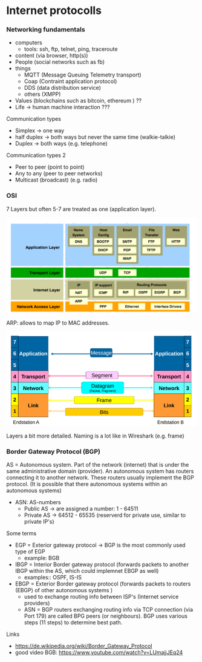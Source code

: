# Internet protocolls

### Networking fundamentals

- computers
  - tools: ssh, ftp, telnet, ping, traceroute
- content (via browser, http(s))
- People (social networks such as fb)
- things
  - MQTT (Message Queuing Telemetry transport)
  - Coap (Contraint application protocol)
  - DDS (data distribution service)
  - others (XMPP)
- Values (blockchains such as bitcoin, ethereum ) ??
- Life -> human machine interaction ???

Communication types
- Simplex -> one way
- half duplex -> both ways but never the same time (walkie-talkie)
- Duplex -> both ways (e.g. telephone)

Communication types 2
- Peer to peer  (point to point)
- Any to any (peer to peer networks)
- Multicast (broadcast)  (e.g. radio)


### OSI

7 Layers but often 5-7 are treated as one (application layer).

![Osi layers](OsiLayers1.png)

ARP: allows to map IP to MAC addresses.


![Osi layers](OsiLayers2.png)

Layers a bit more detailed. Naming is a lot like in Wireshark (e.g. frame)


### Border Gateway Protocol (BGP)
AS = Autonomous system. Part of the network (internet) that is under the same administrative domain (provider). An autonomous system has routers connecting it to another network. These routers usually implement the BGP protocol. (It is possible that there autonomous systems within an autonomous systems)
  - ASN: AS-numbers
    - Public AS -> are assigned a number: 1 - 64511
    - Private AS -> 64512 - 65535  (reserverd for private use, similar to private IP's)



Some terms
- EGP = Exterior gateway protocol -> BGP is the most commonly used type of EGP
  - example: BGB
- IBGP = Interior Border gateway protocol (forwards packets to another IBGP within the AS, which could implemnet EBGP as well)
  - examples:: OSPF, IS-IS
- EBGP = Exterior Border gateway protocol (forwards packets to routers (EBGP) of other autonomous systems )
  - used to exchange routing info between ISP's (Internet service providers)
  - ASN = 
BGP routers exchanging routing info via TCP connection (via Port 179) are called BPG peers (or neighbours). BGP uses various steps (11 steps) to determine best path. 



Links
- https://de.wikipedia.org/wiki/Border_Gateway_Protocol
- good video BGB: https://www.youtube.com/watch?v=LUmajjJEq24 